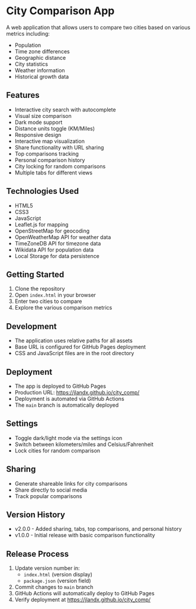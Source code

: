 # City Comparison App

A web application that allows users to compare two cities based on various metrics including:
- Population
- Time zone differences
- Geographic distance
- City statistics
- Weather information
- Historical growth data

## Features
- Interactive city search with autocomplete
- Visual size comparison
- Dark mode support
- Distance units toggle (KM/Miles)
- Responsive design
- Interactive map visualization
- Share functionality with URL sharing
- Top comparisons tracking
- Personal comparison history
- City locking for random comparisons
- Multiple tabs for different views

## Technologies Used
- HTML5
- CSS3
- JavaScript
- Leaflet.js for mapping
- OpenStreetMap for geocoding
- OpenWeatherMap API for weather data
- TimeZoneDB API for timezone data
- Wikidata API for population data
- Local Storage for data persistence

## Getting Started
1. Clone the repository
2. Open `index.html` in your browser
3. Enter two cities to compare
4. Explore the various comparison metrics

## Development
- The application uses relative paths for all assets
- Base URL is configured for GitHub Pages deployment
- CSS and JavaScript files are in the root directory

## Deployment
- The app is deployed to GitHub Pages
- Production URL: https://jlandx.github.io/city_comp/
- Deployment is automated via GitHub Actions
- The `main` branch is automatically deployed

## Settings
- Toggle dark/light mode via the settings icon
- Switch between kilometers/miles and Celsius/Fahrenheit
- Lock cities for random comparison

## Sharing
- Generate shareable links for city comparisons
- Share directly to social media
- Track popular comparisons

## Version History
- v2.0.0 - Added sharing, tabs, top comparisons, and personal history
- v1.0.0 - Initial release with basic comparison functionality

## Release Process
1. Update version number in:
   - `index.html` (version display)
   - `package.json` (version field)
2. Commit changes to `main` branch
3. GitHub Actions will automatically deploy to GitHub Pages
4. Verify deployment at https://jlandx.github.io/city_comp/ 